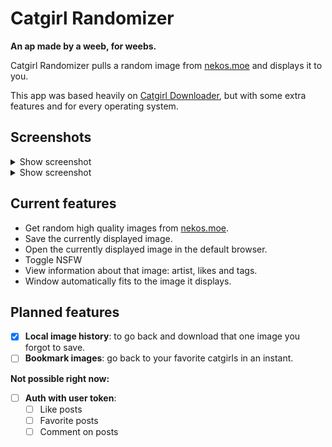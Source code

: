 # Catgirl Randomizer
**An ap made by a weeb, for weebs.**

Catgirl Randomizer pulls a random image from [nekos.moe](https://nekos.moe) and displays it to you.

This app was based heavily on [Catgirl Downloader](https://github.com/NyarchLinux/CatgirlDownloader), but with some extra features and for every operating system.

## Screenshots
<details>
  <summary>Show screenshot</summary>
  <img width="750" height="1095" alt="Screenshot1" src="https://github.com/user-attachments/assets/ce647092-4b22-4eed-a47c-7d30a889b7c0" />
</details>

<details>
  <summary>Show screenshot</summary>
  <img width="1226" height="1389" alt="Screenshot2" src="https://github.com/user-attachments/assets/5c475562-7aa2-4874-8d5e-378f4ab2a6c0" />
</details>

## Current features
- Get random high quality images from [nekos.moe](https://nekos.moe).
- Save the currently displayed image.
- Open the currently displayed image in the default browser.
- Toggle NSFW
- View information about that image: artist, likes and tags.
- Window automatically fits to the image it displays.

## Planned features
- [x] **Local image history**: to go back and download that one image you forgot to save.
- [ ] **Bookmark images**: go back to your favorite catgirls in an instant.

**Not possible right now:**
- [ ] **Auth with user token**:
  - [ ] Like posts
  - [ ] Favorite posts
  - [ ] Comment on posts
